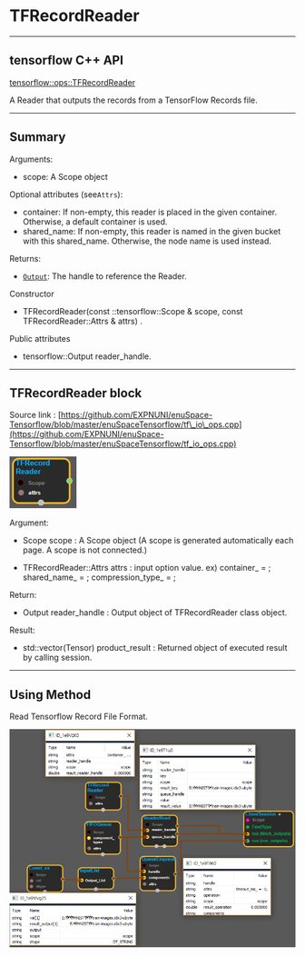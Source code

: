 # TFRecordReader

---

## tensorflow C++ API

[tensorflow::ops::TFRecordReader](https://www.tensorflow.org/api_docs/cc/class/tensorflow/ops/t-f-record-reader)

A Reader that outputs the records from a TensorFlow Records file.

---

## Summary

Arguments:

* scope: A Scope object

Optional attributes \(see`Attrs`\):

* container: If non-empty, this reader is placed in the given container. Otherwise, a default container is used.
* shared\_name: If non-empty, this reader is named in the given bucket with this shared\_name. Otherwise, the node name is used instead.

Returns:

* [`Output`](https://www.tensorflow.org/api_docs/cc/class/tensorflow/output.html#classtensorflow_1_1_output): The handle to reference the Reader.

Constructor

* TFRecordReader\(const ::tensorflow::Scope & scope, const TFRecordReader::Attrs & attrs\) .

Public attributes

* tensorflow::Output reader\_handle.

---

## TFRecordReader block

Source link : [https://github.com/EXPNUNI/enuSpace-Tensorflow/blob/master/enuSpaceTensorflow/tf\_io\_ops.cpp](https://github.com/EXPNUNI/enuSpace-Tensorflow/blob/master/enuSpaceTensorflow/tf_io_ops.cpp)

![](/assets/io_TFRecordReader_Symbol.png)

Argument:

* Scope scope : A Scope object \(A scope is generated automatically each page. A scope is not connected.\)

* TFRecordReader::Attrs attrs : input option value. ex\)     container\_ = ;  shared\_name\_ = ;  compression\_type\_ = ;

Return:

* Output reader\_handle : Output object of TFRecordReader class object.

Result:

* std::vector\(Tensor\) product\_result : Returned object of executed result by calling session.

---

## Using Method

Read Tensorflow Record File Format.

![](/assets/io_TFRecordReader_Method.png)

